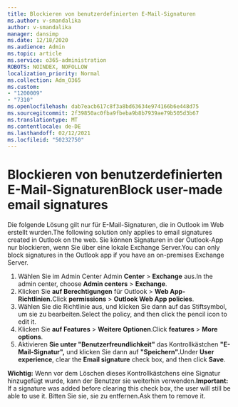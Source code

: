 ```yaml
---
title: Blockieren von benutzerdefinierten E-Mail-Signaturen
ms.author: v-smandalika
author: v-smandalika
manager: dansimp
ms.date: 12/18/2020
ms.audience: Admin
ms.topic: article
ms.service: o365-administration
ROBOTS: NOINDEX, NOFOLLOW
localization_priority: Normal
ms.collection: Adm_O365
ms.custom:
- "1200009"
- "7310"
ms.openlocfilehash: dab7eacb617c8f3a8bd63634e974166b6e448d75
ms.sourcegitcommit: 2f39850ac0fba9fbeba9b8b7939ae79b505d3b67
ms.translationtype: MT
ms.contentlocale: de-DE
ms.lasthandoff: 02/12/2021
ms.locfileid: "50232750"
---
```

# <a name="block-user-made-email-signatures"></a><span data-ttu-id="9e3b7-102">Blockieren von benutzerdefinierten E-Mail-Signaturen</span><span class="sxs-lookup"><span data-stu-id="9e3b7-102">Block user-made email signatures</span></span>

<span data-ttu-id="9e3b7-103">Die folgende Lösung gilt nur für E-Mail-Signaturen, die in Outlook im Web erstellt wurden.</span><span class="sxs-lookup"><span data-stu-id="9e3b7-103">The following solution only applies to email signatures created in Outlook on the web.</span></span> <span data-ttu-id="9e3b7-104">Sie können Signaturen in der Outlook-App nur blockieren, wenn Sie über eine lokale Exchange Server.</span><span class="sxs-lookup"><span data-stu-id="9e3b7-104">You can only block signatures in the Outlook app if you have an on-premises Exchange Server.</span></span>

1. <span data-ttu-id="9e3b7-105">Wählen Sie im Admin Center Admin **Center**  >  **Exchange** aus.</span><span class="sxs-lookup"><span data-stu-id="9e3b7-105">In the admin center, choose **Admin centers** > **Exchange**.</span></span>
2. <span data-ttu-id="9e3b7-106">Klicken Sie **auf Berechtigungen** für Outlook  >  **Web App-Richtlinien.**</span><span class="sxs-lookup"><span data-stu-id="9e3b7-106">Click **permissions** > **Outlook Web App policies**.</span></span>
3. <span data-ttu-id="9e3b7-107">Wählen Sie die Richtlinie aus, und klicken Sie dann auf das Stiftsymbol, um sie zu bearbeiten.</span><span class="sxs-lookup"><span data-stu-id="9e3b7-107">Select the policy, and then click the pencil icon to edit it.</span></span>
4. <span data-ttu-id="9e3b7-108">Klicken Sie **auf Features**  >  **Weitere Optionen**.</span><span class="sxs-lookup"><span data-stu-id="9e3b7-108">Click **features** > **More options**.</span></span>
5. <span data-ttu-id="9e3b7-109">Aktivieren **Sie unter "Benutzerfreundlichkeit"** das Kontrollkästchen **"E-Mail-Signatur",** und klicken Sie dann auf **"Speichern".**</span><span class="sxs-lookup"><span data-stu-id="9e3b7-109">Under **User experience**, clear the **Email signature** check box, and then click **Save**.</span></span>

<span data-ttu-id="9e3b7-110">**Wichtig:** Wenn vor dem Löschen dieses Kontrollkästchens eine Signatur hinzugefügt wurde, kann der Benutzer sie weiterhin verwenden.</span><span class="sxs-lookup"><span data-stu-id="9e3b7-110">**Important:** If a signature was added before clearing this check box, the user will still be able to use it.</span></span> <span data-ttu-id="9e3b7-111">Bitten Sie sie, sie zu entfernen.</span><span class="sxs-lookup"><span data-stu-id="9e3b7-111">Ask them to remove it.</span></span>
